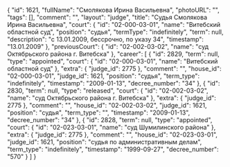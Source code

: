 {
    "id": 1621,
    "fullName": "Смолякова Ирина Васильевна",
    "photoURL": "",
    "tags": [],
    "comment": "",
    "layout": "judge",
    "title": "Судья Смолякова Ирина Васильевна",
    "court": {
        "id": "02-000-03-01",
        "name": "Витебский областной суд",
        "position": "судья",
        "termType": "indefinitely",
        "term": null,
        "description": "c 13.01.2009, бессрочно, по указу 34",
        "timestamp": "13.01.2009"
    },
    "previousCourt": {
        "id": "02-002-03-02",
        "name": "суд Октябрьского района г. Витебска"
    },
    "career": [
        {
            "id": 2829,
            "term": null,
            "type": "appointed",
            "court": {
                "id": "02-000-03-01",
                "name": "Витебский областной суд"
            },
            "extra": {
                "judge_id": 2775
            },
            "comment": "",
            "house_id": "02-000-03-01",
            "judge_id": 1621,
            "position": "судья",
            "term_type": "indefinitely",
            "timestamp": "2009-01-13",
            "decree_number": "34"
        },
        {
            "id": 2830,
            "term": null,
            "type": "released",
            "court": {
                "id": "02-002-03-02",
                "name": "суд Октябрьского района г. Витебска"
            },
            "extra": {
                "judge_id": 2775
            },
            "comment": "",
            "house_id": "02-002-03-02",
            "judge_id": 1621,
            "position": "судья",
            "term_type": "",
            "timestamp": "2009-01-13",
            "decree_number": "34"
        },
        {
            "id": 2828,
            "term": null,
            "type": "appointed",
            "court": {
                "id": "02-023-03-01",
                "name": "суд Шумилинского района"
            },
            "extra": {
                "judge_id": 2775
            },
            "comment": "",
            "house_id": "02-023-03-01",
            "judge_id": 1621,
            "position": "судья по административным делам",
            "term_type": "indefinitely",
            "timestamp": "1999-09-27",
            "decree_number": "570"
        }
    ]
}